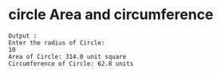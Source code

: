 # circle Area and circumference
```
Output :
Enter the radius of Circle:
10
Area of Circle: 314.0 unit square
Circumference of Circle: 62.8 units
```